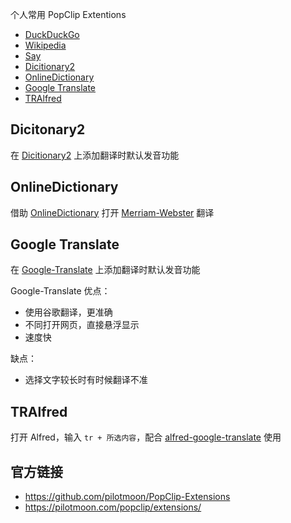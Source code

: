 个人常用 PopClip Extentions

- [DuckDuckGo](https://github.com/pilotmoon/PopClip-Extensions/blob/master/extensions/DuckDuckGo.popclipextz)
- [Wikipedia](https://github.com/pilotmoon/PopClip-Extensions/blob/master/extensions/Wikipedia.popclipextz)
- [Say](https://github.com/pilotmoon/PopClip-Extensions/blob/master/extensions/Say.popclipextz)
- [Dicitionary2](#Dictionary2)
- [OnlineDictionary](#OnlineDictionary)
- [Google Translate](Google-Translate)
- [TRAlfred](#TRAlfred)

## Dicitonary2

在 [Dicitionary2](https://github.com/pilotmoon/PopClip-Extensions/blob/master/extensions/Dictionary2.popclipextz) 上添加翻译时默认发音功能

## OnlineDictionary

借助 [OnlineDictionary](https://github.com/pilotmoon/PopClip-Extensions/blob/master/extensions/OnlineDictionary.popclipextz) 打开 [Merriam-Webster](https://www.merriam-webster.com/) 翻译

## Google Translate

在 [Google-Translate](https://github.com/thang-nm/Google-Translate.popclipext) 上添加翻译时默认发音功能

Google-Translate 优点：

- 使用谷歌翻译，更准确
- 不同打开网页，直接悬浮显示
- 速度快

缺点：

- 选择文字较长时有时候翻译不准

## TRAlfred

打开 Alfred，输入 `tr + 所选内容`，配合 [alfred-google-translate](https://github.com/xfslove/alfred-google-translate) 使用

<!--Pangu-->

<!--全选时还能使用 popclip 时才有意义，节省使用 Alfred 的复制粘贴-->

<!--作用-->

<!--将所选文字排版 -- 加上合适的空格。-->

<!--参考 [中文排版指南](https://github.com/sparanoid/chinese-copywriting-guidelines)、[為什麼你們就是不能加個空格呢？](https://github.com/vinta/pangu.js)-->

<!--使用-->

<!--下载 `pangu.popclipext`，双击安装-->

<!--注意：-->

<!--在 Typora 中使用可能会丢失链接，因为 POPCLIP_TEXT 是复制时能看见的文字-->

<!--copy 是调用系统的 copy-->

<!--POPCLIP_TEXT 是将 copy 后的文字进行了处理？还是没有使用系统的 copy？-->

## 官方链接

- https://github.com/pilotmoon/PopClip-Extensions
- https://pilotmoon.com/popclip/extensions/